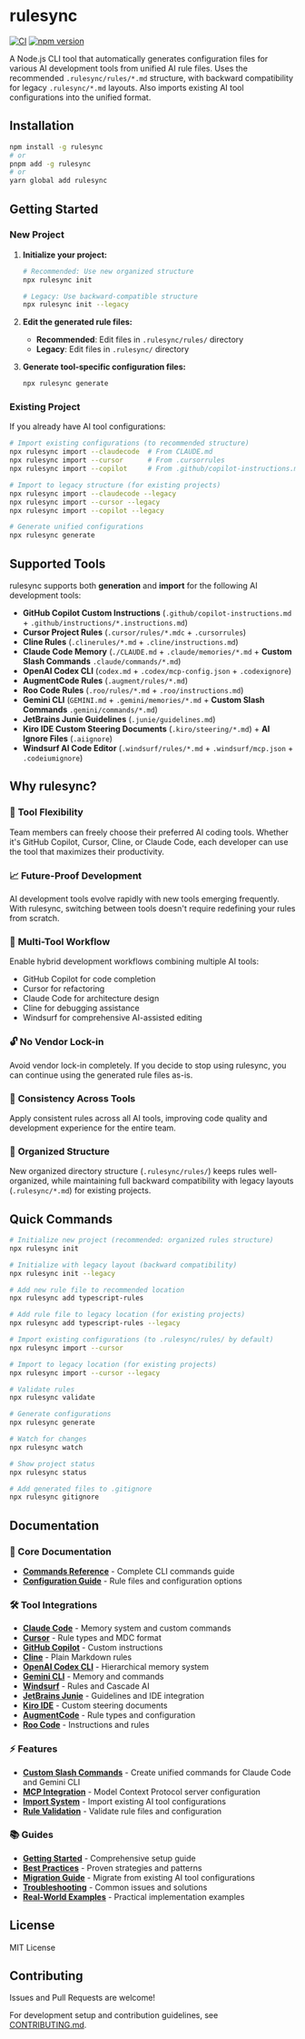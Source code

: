 # rulesync

[![CI](https://github.com/dyoshikawa/rulesync/actions/workflows/ci.yml/badge.svg)](https://github.com/dyoshikawa/rulesync/actions/workflows/ci.yml)
[![npm version](https://badge.fury.io/js/rulesync.svg)](https://www.npmjs.com/package/rulesync)

A Node.js CLI tool that automatically generates configuration files for various AI development tools from unified AI rule files. Uses the recommended `.rulesync/rules/*.md` structure, with backward compatibility for legacy `.rulesync/*.md` layouts. Also imports existing AI tool configurations into the unified format.

## Installation

```bash
npm install -g rulesync
# or
pnpm add -g rulesync
# or  
yarn global add rulesync
```

## Getting Started

### New Project

1. **Initialize your project:**
   ```bash
   # Recommended: Use new organized structure
   npx rulesync init
   
   # Legacy: Use backward-compatible structure
   npx rulesync init --legacy
   ```

2. **Edit the generated rule files:**
   - **Recommended**: Edit files in `.rulesync/rules/` directory
   - **Legacy**: Edit files in `.rulesync/` directory
   
3. **Generate tool-specific configuration files:**
   ```bash
   npx rulesync generate
   ```

### Existing Project

If you already have AI tool configurations:

```bash
# Import existing configurations (to recommended structure)
npx rulesync import --claudecode  # From CLAUDE.md
npx rulesync import --cursor      # From .cursorrules
npx rulesync import --copilot     # From .github/copilot-instructions.md

# Import to legacy structure (for existing projects)
npx rulesync import --claudecode --legacy
npx rulesync import --cursor --legacy
npx rulesync import --copilot --legacy

# Generate unified configurations
npx rulesync generate
```

## Supported Tools

rulesync supports both **generation** and **import** for the following AI development tools:

- **GitHub Copilot Custom Instructions** (`.github/copilot-instructions.md` + `.github/instructions/*.instructions.md`)
- **Cursor Project Rules** (`.cursor/rules/*.mdc` + `.cursorrules`) 
- **Cline Rules** (`.clinerules/*.md` + `.cline/instructions.md`)
- **Claude Code Memory** (`./CLAUDE.md` + `.claude/memories/*.md` + **Custom Slash Commands** `.claude/commands/*.md`)
- **OpenAI Codex CLI** (`codex.md` + `.codex/mcp-config.json` + `.codexignore`)
- **AugmentCode Rules** (`.augment/rules/*.md`)
- **Roo Code Rules** (`.roo/rules/*.md` + `.roo/instructions.md`)
- **Gemini CLI** (`GEMINI.md` + `.gemini/memories/*.md` + **Custom Slash Commands** `.gemini/commands/*.md`)
- **JetBrains Junie Guidelines** (`.junie/guidelines.md`)
- **Kiro IDE Custom Steering Documents** (`.kiro/steering/*.md`) + **AI Ignore Files** (`.aiignore`)
- **Windsurf AI Code Editor** (`.windsurf/rules/*.md` + `.windsurf/mcp.json` + `.codeiumignore`)

## Why rulesync?

### 🔧 **Tool Flexibility**
Team members can freely choose their preferred AI coding tools. Whether it's GitHub Copilot, Cursor, Cline, or Claude Code, each developer can use the tool that maximizes their productivity.

### 📈 **Future-Proof Development**
AI development tools evolve rapidly with new tools emerging frequently. With rulesync, switching between tools doesn't require redefining your rules from scratch.

### 🎯 **Multi-Tool Workflow**
Enable hybrid development workflows combining multiple AI tools:
- GitHub Copilot for code completion
- Cursor for refactoring
- Claude Code for architecture design
- Cline for debugging assistance
- Windsurf for comprehensive AI-assisted editing

### 🔓 **No Vendor Lock-in**
Avoid vendor lock-in completely. If you decide to stop using rulesync, you can continue using the generated rule files as-is.

### 🎯 **Consistency Across Tools**
Apply consistent rules across all AI tools, improving code quality and development experience for the entire team.

### 📁 **Organized Structure**
New organized directory structure (`.rulesync/rules/`) keeps rules well-organized, while maintaining full backward compatibility with legacy layouts (`.rulesync/*.md`) for existing projects.

## Quick Commands

```bash
# Initialize new project (recommended: organized rules structure)
npx rulesync init

# Initialize with legacy layout (backward compatibility)
npx rulesync init --legacy

# Add new rule file to recommended location
npx rulesync add typescript-rules

# Add rule file to legacy location (for existing projects)
npx rulesync add typescript-rules --legacy

# Import existing configurations (to .rulesync/rules/ by default)
npx rulesync import --cursor

# Import to legacy location (for existing projects)
npx rulesync import --cursor --legacy

# Validate rules
npx rulesync validate

# Generate configurations
npx rulesync generate

# Watch for changes
npx rulesync watch

# Show project status
npx rulesync status

# Add generated files to .gitignore
npx rulesync gitignore
```

## Documentation

### 📖 Core Documentation
- **[Commands Reference](./docs/commands.md)** - Complete CLI commands guide
- **[Configuration Guide](./docs/configuration.md)** - Rule files and configuration options

### 🛠️ Tool Integrations
- **[Claude Code](./docs/tools/claudecode.md)** - Memory system and custom commands
- **[Cursor](./docs/tools/cursor.md)** - Rule types and MDC format
- **[GitHub Copilot](./docs/tools/copilot.md)** - Custom instructions
- **[Cline](./docs/tools/cline.md)** - Plain Markdown rules
- **[OpenAI Codex CLI](./docs/tools/codexcli.md)** - Hierarchical memory system
- **[Gemini CLI](./docs/tools/geminicli.md)** - Memory and commands
- **[Windsurf](./docs/tools/windsurf.md)** - Rules and Cascade AI
- **[JetBrains Junie](./docs/tools/junie.md)** - Guidelines and IDE integration
- **[Kiro IDE](./docs/tools/kiro.md)** - Custom steering documents
- **[AugmentCode](./docs/tools/augmentcode.md)** - Rule types and configuration
- **[Roo Code](./docs/tools/roo.md)** - Instructions and rules

### ⚡ Features
- **[Custom Slash Commands](./docs/features/custom-commands.md)** - Create unified commands for Claude Code and Gemini CLI
- **[MCP Integration](./docs/features/mcp.md)** - Model Context Protocol server configuration
- **[Import System](./docs/features/import.md)** - Import existing AI tool configurations
- **[Rule Validation](./docs/features/validation.md)** - Validate rule files and configuration

### 📚 Guides
- **[Getting Started](./docs/guides/getting-started.md)** - Comprehensive setup guide
- **[Best Practices](./docs/guides/best-practices.md)** - Proven strategies and patterns
- **[Migration Guide](./docs/guides/migration.md)** - Migrate from existing AI tool configurations
- **[Troubleshooting](./docs/guides/troubleshooting.md)** - Common issues and solutions
- **[Real-World Examples](./docs/guides/examples.md)** - Practical implementation examples

## License

MIT License

## Contributing

Issues and Pull Requests are welcome!

For development setup and contribution guidelines, see [CONTRIBUTING.md](./CONTRIBUTING.md).